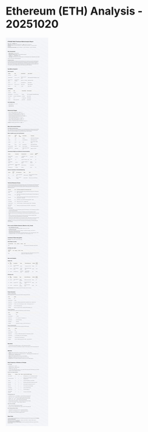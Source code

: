 # Ethereum (ETH) Analysis - 20251020

![Ethereum (ETH) Analysis - 20251020](../images/ETHUSDT_20251020_EN.png)
